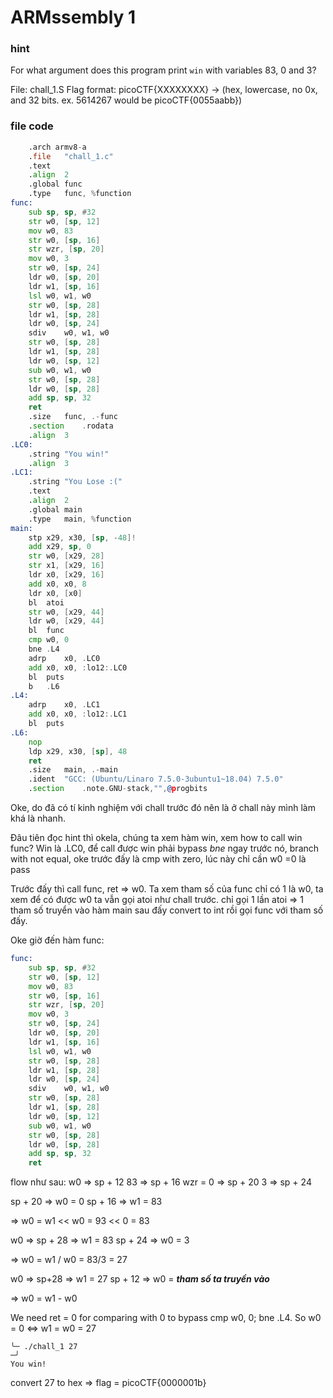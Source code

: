 # ARMssembly 1

### hint

For what argument does this program print `win` with variables 83, 0 and 3? 

File: chall_1.S Flag format: picoCTF{XXXXXXXX} -> (hex, lowercase, no 0x, and 32 bits. ex. 5614267 would be picoCTF{0055aabb})

### file code

```asm
	.arch armv8-a
	.file	"chall_1.c"
	.text
	.align	2
	.global	func
	.type	func, %function
func:
	sub	sp, sp, #32
	str	w0, [sp, 12]
	mov	w0, 83
	str	w0, [sp, 16]
	str	wzr, [sp, 20]
	mov	w0, 3
	str	w0, [sp, 24]
	ldr	w0, [sp, 20]
	ldr	w1, [sp, 16]
	lsl	w0, w1, w0
	str	w0, [sp, 28]
	ldr	w1, [sp, 28]
	ldr	w0, [sp, 24]
	sdiv	w0, w1, w0
	str	w0, [sp, 28]
	ldr	w1, [sp, 28]
	ldr	w0, [sp, 12]
	sub	w0, w1, w0
	str	w0, [sp, 28]
	ldr	w0, [sp, 28]
	add	sp, sp, 32
	ret
	.size	func, .-func
	.section	.rodata
	.align	3
.LC0:
	.string	"You win!"
	.align	3
.LC1:
	.string	"You Lose :("
	.text
	.align	2
	.global	main
	.type	main, %function
main:
	stp	x29, x30, [sp, -48]!
	add	x29, sp, 0
	str	w0, [x29, 28]
	str	x1, [x29, 16]
	ldr	x0, [x29, 16]
	add	x0, x0, 8
	ldr	x0, [x0]
	bl	atoi
	str	w0, [x29, 44]
	ldr	w0, [x29, 44]
	bl	func
	cmp	w0, 0
	bne	.L4
	adrp	x0, .LC0
	add	x0, x0, :lo12:.LC0
	bl	puts
	b	.L6
.L4:
	adrp	x0, .LC1
	add	x0, x0, :lo12:.LC1
	bl	puts
.L6:
	nop
	ldp	x29, x30, [sp], 48
	ret
	.size	main, .-main
	.ident	"GCC: (Ubuntu/Linaro 7.5.0-3ubuntu1~18.04) 7.5.0"
	.section	.note.GNU-stack,"",@progbits

```

Oke, do đã có tí kinh nghiệm với chall trước đó nên là ở chall này mình làm khá là nhanh.

Đâu tiên đọc hint thì okela, chúng ta xem hàm win, xem how to call win func? Win là .LC0, để call được win phải bypass *bne* ngay trước nó, branch with not equal, oke trước đấy là cmp with zero, lúc này chỉ cần w0 =0 là pass

Trước đấy thì call func, ret => w0. Ta xem tham số của func chỉ có 1 là w0, ta xem để có được w0 ta vẫn gọi atoi như chall trước. chỉ gọi 1 lần atoi => 1 tham số truyển vào hàm main sau đấy convert to int rồi gọi func với tham số đấy.

Oke giờ đến hàm func:

```asm
func:
	sub	sp, sp, #32
	str	w0, [sp, 12]
	mov	w0, 83
	str	w0, [sp, 16]
	str	wzr, [sp, 20]
	mov	w0, 3
	str	w0, [sp, 24]
	ldr	w0, [sp, 20]
	ldr	w1, [sp, 16]
	lsl	w0, w1, w0
	str	w0, [sp, 28]
	ldr	w1, [sp, 28]
	ldr	w0, [sp, 24]
	sdiv	w0, w1, w0
	str	w0, [sp, 28]
	ldr	w1, [sp, 28]
	ldr	w0, [sp, 12]
	sub	w0, w1, w0
	str	w0, [sp, 28]
	ldr	w0, [sp, 28]
	add	sp, sp, 32
	ret

```

flow như sau:
w0 => sp + 12
83 => sp + 16
wzr = 0 => sp + 20
3  => sp + 24

sp + 20 => w0 = 0
sp + 16 => w1 = 83 

=> w0 = w1 << w0 = 93 << 0 = 83

w0 => sp + 28 => w1 = 83
sp + 24 => w0 = 3

=> w0 = w1 / w0 = 83/3 = 27

w0 => sp+28 => w1 = 27
sp + 12 => w0 = ***tham số ta truyền vào*** 

=> w0 = w1 - w0

We need ret = 0 for comparing with 0 to bypass cmp	w0, 0; bne	.L4. So w0 = 0 <=> w1 = w0 = 27

```shell
╰─ ./chall_1 27                                                              ─╯
You win!

```
convert 27 to hex => flag = picoCTF{0000001b}